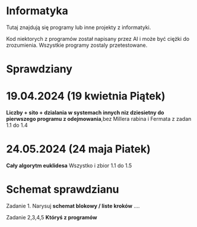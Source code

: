 # Informatyka
Tutaj znajdują się programy lub inne projekty z informatyki.

Kod niektorych z programów został napisany przez AI i może być ciężki do zrozumienia. Wszystkie programy zostaly przetestowane.

# Sprawdziany

<!-- Kazdy sprawdzian na godzinę 5 zadan jeden obowiązkowy lub dwa z algorytmow, 2 z c++ i 2 z pythona -->

<!-- # 05.03.2024  (5 marca Wtorek) -->
<!--  **Liczby pierwsze i złożone** -->
<!--  Zestawy zadań: Operacje wyjscia wejscia, instrukcje warunkowe -->
<!-- # 19.03.2024  (19 marca Wtorek) -->
<!-- **Sito Erastotenesa** (Pierwsze 3 pdfy bez sita atkina Bernsteina) i wszystko co wczesniej, z zadań 1.1 do 1.3 -->
# 19.04.2024 (19 kwietnia Piątek)
**Liczby + sito + dzialania w systemach innych niz dziesietny do pierwszego programu z odejmowania**,bez Millera rabina i Fermata z zadan 1.1 do 1.4
# 24.05.2024 (24 maja Piatek) 
**Cały algorytm euklidesa**  Wszystko i zbior 1.1 do 1.5

# Schemat sprawdzianu

Zadanie 1. Narysuj **schemat blokowy / liste kroków** ....

Zadanie 2,3,4,5 **Któryś z programów** 
